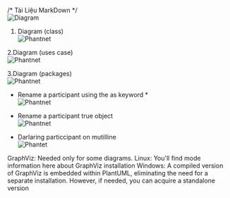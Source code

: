 /* Tài Liệu MarkDown */ <br>
![Diagram](http://www.plantuml.com/plantuml/png/encoded-diagram-text) 

1. Diagram (class) <br>
![Phantnet](https://www.planttext.com/api/plantuml/png/D8un3i8m34Ltdy8Z3DoXg0mWiJD7ZLLPJMmKEtH0d8o18t45WWBRUyFN--_dQp0FnMjE0BQmO54Z06TFX6CAPcIuwuG73dC96G2cxYkbn3BZ7H3n98uNbgYhVVMc7F6iqxBPmkE_s5zRB9FupuzQMwxpg3bNQV619BP37m000F__0m00)

2.Diagram (uses case) <br>
![Phantnet](https://www.planttext.com/api/plantuml/png/UhzxlqDnIM9HIMbk3XTNSNPcda9HVd4g5vThRa5EVcLgge9kQO5kZPr2Q75g4PTpJcPgNWcAK71fGMfHMMPnVX6AC4Axhfs2Xaz-UcQU9efQ966egNfwS245AmK_VqKWmD3YN9IQM9AgeA_WafgJ2cI0BDEqKl1KICnLICzFuU9oICrB0Ve50000__y30000)

3.Diagram (packages) <br>
![Phantnet](https://www.planttext.com/api/plantuml/png/P951JiCm44NtSufHLcpS8w0M2bMaLWegNRLP67j8hIPsv7740kLaB3WILs2Iq2oADxR-6_tvN_xv-bvoqZ5rJGt05-Sn1YQ0v59DM6XpqHKnAdmCJHiy-OHhfwke6u1sefWzno3waxSPVWBACVFmSHDrUtO63qpnv7EVABvhGoLgniqXXnx0rA6pE29FIInwGF31YlFEMIivNXt5g_VneMFdYHcteNAcdCIrJXfNneW-MgzNY2DnrusOxtGw3souRrYMvuaQpWOylg1702kcRve55u5J5Md_iZtvESW-XKWMYnWCbqCHwOFAXW-lxkSwCFUQoDsq_hO5ggvL4vBeIlsb-3yc1XEIiSNYDWGioLlvory0003__mC0)

* Rename a participant using the as keyword * <br>
![Phantnet](https://www.planttext.com/api/plantuml/png/Z92nJiD038RtUufVxP09TKu6r2oLaEZM1Od5pRd9ILTVkVErohCny4Yy0YOim0Ah_Vcp_R-_lcsBKjPwZixHe2bZ7sJ2-XWhk-OmCPB46JwSJfnP1iQHzSOiM6ZNa7XSp126S25HX0ArAP_f5cI4-zuxL98VXTK39heo29afnlbPOh8X3MS6NpdROffNe88UwxRTxThMRHeyfOg1x8HO4ZmFaJ9t3lYlEb9HQ98mJlhBtcmSt78exkwNB3hqrJuICvE69EPxgLpKVILbr2VzDzLtU4nZ46WcAPQUKRPho-8j_Gy0003__mC0)

* Rename a participant true object <br>
![Phantnet](https://www.planttext.com/api/plantuml/png/L94z3i8m38NtdC8ICmFzbHXG-TjOaBX0ccIeL9AIkaYSZO4ZSGNIn6t9v6T_puwUydr_gXwvnU7UCjOvqOYcune1_XlUmyKy5UC2ZGM0FLMQRrPMILQRGKjkNsuEXqMJ9_4UOJHQqxhnSLB4Ky-LnWRTrfagmSn3oP7Nl5S0frcH8QVhRQi4DaRtumDBGwx2knw36jmcN4CbLdh6HWdhNOW5MxWPyA4Za0Gm1OvO6XW5ZL0MKCWOaJoGAM34YkdW72V2PS0-50DMAItTN_u0003__mC0)

* Darlaring particcipant on mutilline <br>
![Phantet](https://www.planttext.com/api/plantuml/png/UhzxlqDnIM9HIMbk3XTN0P2HcPnPa9XNeX20n8xcKb2m3SaioKa5CdI104WfAGMN9W75CdDIbPIuOb4r-sJcfIHo8HkXQmSLB40L34WjAKajGbSQab5QoSMbmEMGcfS2T1a0003__mC0)

GraphViz: Needed only for some diagrams.
Linux: You'll find mode information here about GraphViz installation
Windows: A compiled version of GraphViz is embedded within PlantUML, eliminating the need for a separate installation. However, if needed, you can acquire a standalone version 
